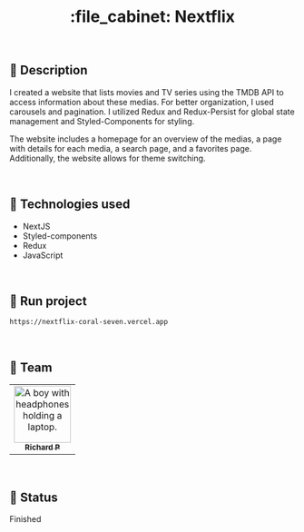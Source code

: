 <h1 align="center">:file_cabinet: Nextflix</h1>

<br>

## :memo: Description
I created a website that lists movies and TV series using the TMDB API to access information about these medias. For better organization, I used carousels and pagination. I utilized Redux and Redux-Persist for global state management and Styled-Components for styling. 

The website includes a homepage for an overview of the medias, a page with details for each media, a search page, and a favorites page. Additionally, the website allows for theme switching.

<br>

## :wrench: Technologies used
* NextJS
* Styled-components
* Redux
* JavaScript

<br>

## :rocket: Run project
```
https://nextflix-coral-seven.vercel.app
```

<br>

## :handshake: Team
<table>
  <tr>
    <td align="center">
      <a href="https://github.com/Richard-Passos">
        <img src="https://img.freepik.com/vetores-premium/desenho-de-desenho-animado-de-um-programador_29937-8176.jpg" width="100px;" alt="A boy with headphones holding a laptop."/><br>
        <sub>
          <b>Richard P</b>
        </sub>
      </a>
    </td>
  </tr>
</table>

<br>

## :dart: Status
Finished
